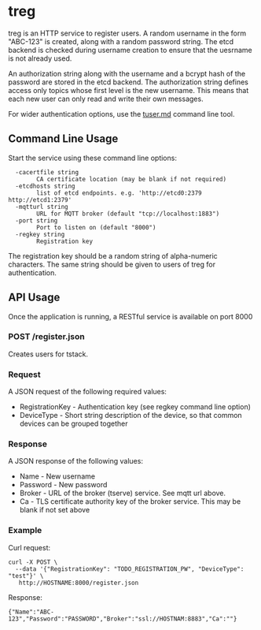 # treg

treg is an HTTP service to register users. A random username in the form "ABC-123" is created, along with a random password string.  The etcd backend is checked during username creation to ensure that the uesrname is not already used.

An authorization string along with the username and a bcrypt hash of the password are stored in the etcd backend. The authorization string defines access only topics whose first level is the new username.  This means that each new user can only read and write their own messages.

For wider authentication options, use the [tuser.md](tuser.md) command line tool.

## Command Line Usage

Start the service using these command line options:

```
  -cacertfile string
    	CA certificate location (may be blank if not required)
  -etcdhosts string
    	list of etcd endpoints. e.g. 'http://etcd0:2379 http://etcd1:2379'
  -mqtturl string
    	URL for MQTT broker (default "tcp://localhost:1883")
  -port string
    	Port to listen on (default "8000")
  -regkey string
    	Registration key
```

The registration key should be a random string of alpha-numeric characters. The same string should be given to users of treg for authentication.


## API Usage

Once the application is running, a RESTful service is available on port 8000

### POST /register.json

Creates users for tstack.

### Request

A JSON request of the following required values:


* RegistrationKey - Authentication key (see regkey command line option)
* DeviceType - Short string description of the device, so that common devices can be grouped together

### Response

A JSON response of the following values:

* Name - New username
* Password - New password
* Broker - URL of the broker (tserve) service. See mqtt url above.
* Ca - TLS certificate authority key of the broker service. This may be blank if not set above

### Example

Curl request:

```
curl -X POST \
  --data '{"RegistrationKey": "TODO_REGISTRATION_PW", "DeviceType": "test"}' \
   http://HOSTNAME:8000/register.json
```

Response:
```
{"Name":"ABC-123","Password":"PASSWORD","Broker":"ssl://HOSTNAM:8883","Ca":""}
```
